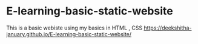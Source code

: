 # E-learning-basic-static-website
This is a basic webiste using my basics in HTML , CSS
https://deekshitha-january.github.io/E-learning-basic-static-website/
